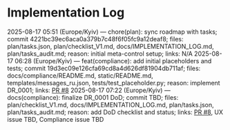 # Implementation Log

2025-08-17 05:51 (Europe/Kyiv) — chore(plan): sync roadmap with tasks; commit 4221bc39ec6aca0a379b7c48f6f05fc9a12deaf8; files: plan/tasks.json, plan/checklist_V1.md, docs/IMPLEMENTATION_LOG.md, plan/tasks_audit.md; reason: initial meta-control setup; links: N/A
2025-08-17 06:28 (Europe/Kyiv) — feat(compliance): add initial placeholders and tests; commit 19d3ec09e126cfa69cd8a4d626df81904db711af; files: docs/compliance/README.md, static/README.md, templates/messages_ru.json, tests/test_placeholder.py; reason: implement DR_0001; links: [PR #8](https://github.com/Submissiveteen/bot/pull/8)
2025-08-17 07:22 (Europe/Kyiv) — docs(compliance): finalize DR_0001 DoD; commit TBD; files: plan/checklist_V1.md, docs/IMPLEMENTATION_LOG.md, plan/tasks.json, plan/tasks_audit.md; reason: add DoD checklist and status; links: [PR #8](https://github.com/Submissiveteen/bot/pull/8), UX issue TBD, Compliance issue TBD

